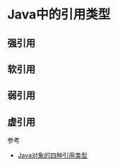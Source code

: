 # Java中的引用类型

## 强引用

## 软引用

## 弱引用

## 虚引用


参考
* [Java对象的四种引用类型](http://blog.csdn.net/gs12software/article/details/51051813)
